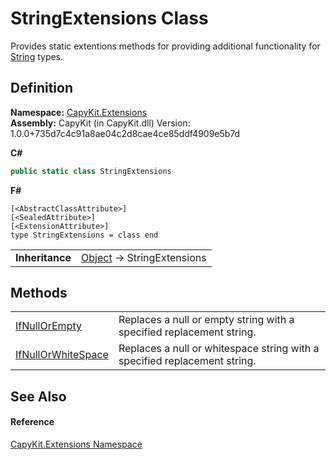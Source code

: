 # StringExtensions Class


Provides static extentions methods for providing additional functionality for <a href="https://learn.microsoft.com/dotnet/api/system.string" target="_blank" rel="noopener noreferrer">String</a> types.



## Definition
**Namespace:** <a href="N_CapyKit_Extensions.md">CapyKit.Extensions</a>  
**Assembly:** CapyKit (in CapyKit.dll) Version: 1.0.0+735d7c4c91a8ae04c2d8cae4ce85ddf4909e5b7d

**C#**
``` C#
public static class StringExtensions
```
**F#**
``` F#
[<AbstractClassAttribute>]
[<SealedAttribute>]
[<ExtensionAttribute>]
type StringExtensions = class end
```

<table><tr><td><strong>Inheritance</strong></td><td><a href="https://learn.microsoft.com/dotnet/api/system.object" target="_blank" rel="noopener noreferrer">Object</a>  →  StringExtensions</td></tr>
</table>



## Methods
<table>
<tr>
<td><a href="M_CapyKit_Extensions_StringExtensions_IfNullOrEmpty.md">IfNullOrEmpty</a></td>
<td>Replaces a null or empty string with a specified replacement string.</td></tr>
<tr>
<td><a href="M_CapyKit_Extensions_StringExtensions_IfNullOrWhiteSpace.md">IfNullOrWhiteSpace</a></td>
<td>Replaces a null or whitespace string with a specified replacement string.</td></tr>
</table>

## See Also


#### Reference
<a href="N_CapyKit_Extensions.md">CapyKit.Extensions Namespace</a>  
